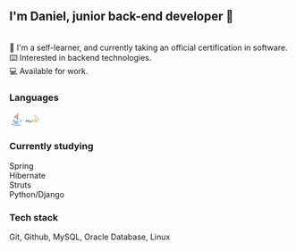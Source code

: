 ## I'm Daniel, junior back-end developer 👋
<br/>
📖 I'm a self-learner, and currently taking an official certification in software.</br>
⌨️ Interested in backend technologies. <br/>
💻 Available for work.

### Languages
[<img alt="Java" width="5%" src="https://raw.githubusercontent.com/devicons/devicon/master/icons/java/java-original.svg" />](https://www.google.com/search?&q=Java)
[<img alt="MySQL" width="5%" src="https://raw.githubusercontent.com/devicons/devicon/master/icons/mysql/mysql-original-wordmark.svg" />](https://www.google.com/search?&q=MySQL)

### Currently studying
Spring</br>
Hibernate</br>
Struts</br>
Python/Django</br>


### Tech stack
Git, Github, MySQL, Oracle Database, Linux
